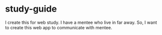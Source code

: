 # study-guide
I create this for web study. I have a mentee who live in far away. So, I want to create this web app to  communicate with mentee.
